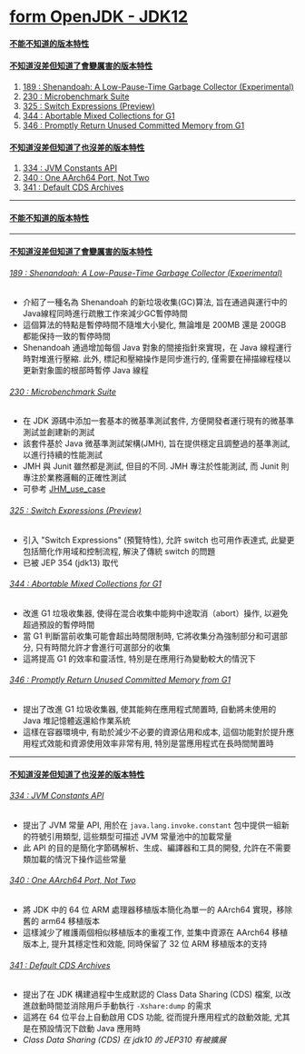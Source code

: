 <a id="head"></a>

# [form OpenJDK - JDK12](https://openjdk.org/projects/jdk/12)

#### <a id="head1"></a> [不能不知道的版本特性](#不能不知道的版本特性)

#### <a id="head2"></a> [不知道沒差但知道了會變厲害的版本特性](#不知道沒差但知道了會變厲害的版本特性)

1. [189 : Shenandoah: A Low-Pause-Time Garbage Collector (Experimental)](#189--shenandoah--a-low-pause-time-garbage-collector--experimental-)
1. [230 : Microbenchmark Suite](#230--microbenchmark-suite)
1. [325 : Switch Expressions (Preview)](#325--switch-expressions--preview-)
1. [344 : Abortable Mixed Collections for G1](#344--abortable-mixed-collections-for-g1)
1. [346 : Promptly Return Unused Committed Memory from G1](#346--promptly-return-unused-committed-memory-from-g1)

#### <a id="head3"></a> [不知道沒差但知道了也沒差的版本特性](#不知道沒差但知道了也沒差的版本特性)

1. [334 : JVM Constants API](#334--jvm-constants-api)
1. [340 : One AArch64 Port, Not Two](#340--one-aarch64-port-not-two)
1. [341 : Default CDS Archives](#341--default-cds-archives)

---

#### [不能不知道的版本特性](#head1)

---

#### [不知道沒差但知道了會變厲害的版本特性](#head2)

###### [189 : Shenandoah: A Low-Pause-Time Garbage Collector (Experimental)](https://openjdk.org/jeps/189)

- 介紹了一種名為 Shenandoah 的新垃圾收集(GC)算法, 旨在通過與運行中的Java線程同時進行疏散工作來減少GC暫停時間
- 這個算法的特點是暫停時間不隨堆大小變化, 無論堆是 200MB 還是 200GB 都能保持一致的暫停時間
- Shenandoah 通過增加每個 Java 對象的間接指針來實現，在 Java 線程運行時對堆進行壓縮. 此外, 標記和壓縮操作是同步進行的, 僅需要在掃描線程棧以更新對象圖的根部時暫停
  Java 線程

###### [230 : Microbenchmark Suite](https://openjdk.org/jeps/230)

- 在 JDK 源碼中添加一套基本的微基準測試套件, 方便開發者運行現有的微基準測試並創建新的測試
- 該套件基於 Java 微基準測試架構(JMH), 旨在提供穩定且調整過的基準測試, 以進行持續的性能測試
- JMH 與 Junit 雖然都是測試, 但目的不同. JMH 專注於性能測試, 而 Junit 則專注於業務邏輯的正確性測試
- 可參考 [JHM_use_case](./src/test/java/org/aery/study/JHM_use_case.java)

###### [325 : Switch Expressions (Preview)](https://openjdk.org/jeps/325)

- 引入 "Switch Expressions" (預覽特性), 允許 switch 也可用作表達式, 此變更包括簡化作用域和控制流程, 解決了傳統 switch 的問題
- 已被 JEP 354 (jdk13) 取代

###### [344 : Abortable Mixed Collections for G1](https://openjdk.org/jeps/344)

- 改進 G1 垃圾收集器, 使得在混合收集中能夠中途取消（abort）操作, 以避免超過預設的暫停時間
- 當 G1 判斷當前收集可能會超出時間限制時, 它將收集分為強制部分和可選部分, 只有時間允許才會進行可選部分的收集
- 這將提高 G1 的效率和靈活性, 特別是在應用行為變動較大的情況下

###### [346 : Promptly Return Unused Committed Memory from G1](https://openjdk.org/jeps/346)

- 提出了改進 G1 垃圾收集器, 使其能夠在應用程式閒置時, 自動將未使用的 Java 堆記憶體返還給作業系統
- 這樣在容器環境中, 有助於減少不必要的資源佔用和成本, 這個功能對於提升應用程式效能和資源使用效率非常有用, 特別是當應用程式在長時間閒置時

---

#### [不知道沒差但知道了也沒差的版本特性](#head3)

###### [334 : JVM Constants API](https://openjdk.org/jeps/334)

- 提出了 JVM 常量 API, 用於在 `java.lang.invoke.constant` 包中提供一組新的符號引用類型, 這些類型可描述 JVM 常量池中的加載常量
- 此 API 的目的是簡化字節碼解析、生成、編譯器和工具的開發, 允許在不需要類加載的情況下操作這些常量

###### [340 : One AArch64 Port, Not Two](https://openjdk.org/jeps/340)

- 將 JDK 中的 64 位 ARM 處理器移植版本簡化為單一的 AArch64 實現，移除舊的 arm64 移植版本
- 這樣減少了維護兩個相似移植版本的重複工作, 並集中資源在 AArch64 移植版本上, 提升其穩定性和效能, 同時保留了 32 位 ARM 移植版本的支持

###### [341 : Default CDS Archives](https://openjdk.org/jeps/341)

- 提出了在 JDK 構建過程中生成默認的 Class Data Sharing (CDS) 檔案, 以改進啟動時間並消除用戶手動執行 `-Xshare:dump` 的需求
- 這將在 64 位平台上自動啟用 CDS 功能, 從而提升應用程式的啟動效能, 尤其是在預設情況下啟動 Java 應用時
- *Class Data Sharing (CDS) 在 jdk10 的 JEP310 有被擴展*
